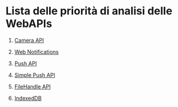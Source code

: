 # Lista delle priorità di analisi delle WebAPIs

1. <a href="https://developer.mozilla.org/en-US/docs/WebAPI/Camera" title="WebAPI/Camera">Camera API</a> 

2. <a href="https://developer.mozilla.org/en-US/docs/WebAPI/Using_Web_Notifications" title="https://developer.mozilla.org/en-US/docs/WebAPI/Using_Web_Notifications">Web Notifications</a>
   
3. <a href="https://developer.mozilla.org/en-US/docs/Web/API/Push_API">Push API</a>

4. <a href="https://developer.mozilla.org/en-US/docs/WebAPI/Simple_Push" title="WebAPI/Push_Notifications">Simple Push API</a>

5. <a href="https://developer.mozilla.org/en-US/docs/WebAPI/FileHandle_API" title="WebAPI/FileHandle_API">FileHandle API</a>

6. <a href="https://developer.mozilla.org/en-US/docs/IndexedDB" title="IndexedDB">IndexedDB</a>